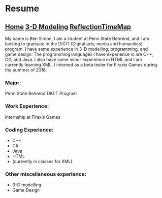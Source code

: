 
# Resume
## [Home](index.md) [3-D Modeling](blender.md) [Reflection](reflection.md)[TimeMap](http://timemapper.okfnlabs.org/anon/bh0cvj-ben-simon-digit100-timemap#0)
My name is Ben Simon, I am a student at Penn State Behrend, and I am looking to graduate in the DIGIT (Digital arts, media and humanities) program. I have some experience in 3-D modelling, programming, and game design. The programming languages I have experience in are C++, C#, and Java. I also have some minor experience in HTML and I am currently learning XML. I interned as a beta tester for Firaxis Games during the summer of 2018.

### Major:
Penn State Behrend DIGIT Program

### Work Experience:
internship at Firaxis Games

### Coding Experience:
- C++
- C#
- Java
- HTML
- (currently in classes for XML)

### Other miscellaneous experience:
- 3-D modelling
- Game Design

